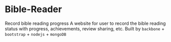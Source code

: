 Bible-Reader
============

Record bible reading progress
A website for user to record the bible reading status with progress, achievements, review sharing, etc. 
Built by ```backbone``` + ```bootstrap``` + ```nodejs``` + ```mongoDB```
